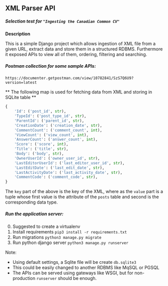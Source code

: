 ## XML Parser API

##### Selection test for `"Ingesting the Canadian Common CV"`

**Description**

This is a simple Django project which allows ingestion of XML file from a given URL, extract data and store them in a structured RDBMS.
Furthermore it exposed APIs to view all of them, ordering, filtering and searching.

##### Postman collection for some sample APIs:

`https://documenter.getpostman.com/view/10782841/SzS7Q6U9?version=latest`

** The following map is used for fetching data from XML and storing in SQLite table **

```python
{
    'Id': ('post_id', str),
    'TypeId': ('post_type_id', str),
    'ParentId': ('parent_id', str),
    'CreationDate': ('creation_date', str),
    'CommentCount': ('comment_count', int),
    'ViewCount': ('view_count', int),
    'AnswerCount': ('answer_count', int),
    'Score': ('score', int),
    'Title': ('title', str),
    'Body': ('body', str),
    'OwnerUserId': ('owner_user_id', str),
    'LastEditorUserId': ('last_editor_user_id', str),
    'LastEditDate': ('last_edit_date', str),
    'LastActivityDate': ('last_activity_date', str),
    'CommentCode': ('comment_code', str),
}

```
The `key` part of the above is the key of the XML, where as the `value` part is a tuple whose first value is the attribute of the `posts` table and second is the corresponding data type.


##### Run the application server:

0. Suggested to create a virtualenv
1. Install requirements `pip3 install -r requirements.txt`
2. Run migrations `python3 manage.py migrate`
3. Run python django server `python3 manage.py runserver`

Note:
* Using default settings, a Sqlite file will be create `db.sqlite3`
* This could be easily changed to another RDBMS like MqSQL or PGSQL
* The APIs can be served using gateways like WSGI, but for non-production `runserver` should be enough.